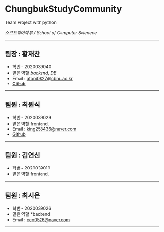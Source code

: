 # ChungbukStudyCommunity

Team Project with python 

*소프트웨어학부 / School of Computer Scienece*

___
## 팀장 : 황재찬
- 학번 - 2020039040
- 맡은 역할 *backend, DB*
- Email : atopi0827@cbnu.ac.kr
- [Github](https://github.com/OopsIForgot)
___
## 팀원 : 최원식
- 학번 - 2020039029
- 맡은 역할 frontend.
- Email : king258436@naver.com
- [Github](https://github.com/king258436)
___
## 팀원 : 김연신
- 학번 - 2020039010
- 맡은 역할 frontend.
___
## 팀원 : 최시온
- 학번 - 2020039026
- 맡은 역할 *backend
- Email : cco0526@naver.com
___
